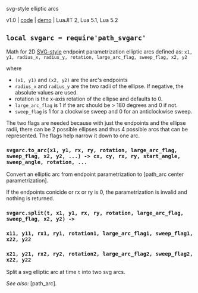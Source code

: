 svg-style elliptic arcs

v1.0 | [code](http://code.google.com/p/lua-files/source/browse/path_svgarc.lua) | [demo](http://code.google.com/p/lua-files/source/browse/path_svgarc_demo.lua)  | LuaJIT 2, Lua 5.1, Lua 5.2

## `local svgarc = require'path_svgarc'`

Math for 2D [SVG-style](http://www.w3.org/TR/SVG/paths.html#PathDataEllipticalArcCommands) endpoint parametrization elliptic arcs defined as:
  `x1, y1, radius_x, radius_y, rotation, large_arc_flag, sweep_flag, x2, y2`

where
  * `(x1, y1)` and `(x2, y2)` are the arc's endpoints
  * `radius_x` and `radius_y` are the two radii of the ellipse. If negative, the absolute values are used.
  * rotation is the x-axis rotation of the ellipse and defaults to 0.
  * `large_arc_flag` is 1 if the arc should be > 180 degrees and 0 if not.
  * `sweep_flag` is 1 for a clockwise sweep and 0 for an anticlockwise sweep.

The two flags are needed because with just the endpoints and the ellipse radii, there can be 2 possible ellipses and thus 4 possible arcs that can be represented. The flags help narrow it down to one arc.

### `svgarc.to_arc(x1, y1, rx, ry, rotation, large_arc_flag, sweep_flag, x2, y2, ...) -> cx, cy, rx, ry, start_angle, sweep_angle, rotation, ...`

Convert an elliptic arc from endpoint parametrization to [path_arc center parametrization].

If the endpoints conicide or rx or ry is 0, the parametrization is invalid and nothing is returned.

### `svgarc.split(t, x1, y1, rx, ry, rotation, large_arc_flag, sweep_flag, x2, y2) -> `
  ### `x11, y11, rx1, ry1, rotation1, large_arc_flag1, sweep_flag1, x22, y22`
  ### `x21, y21, rx2, ry2, rotation2, large_arc_flag2, sweep_flag2, x22, y22`

Split a svg elliptic arc at time `t` into two svg arcs.

*See also:* [path_arc].
